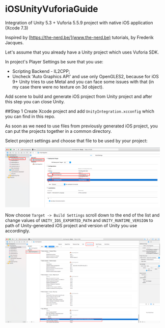 # iOSUnityVuforiaGuide
Integration of Unity 5.3 + Vuforia 5.5.9 project with native iOS application (Xcode 7.3)

Inspired by [https://the-nerd.be/](www.the-nerd.be) tutorials, by Frederik Jacques.

Let's assume that you already have a Unity project which uses Vuforia SDK.

In project's Player Settings be sure that you use:
* Scripting Backend - IL2CPP;
* Uncheck 'Auto Graphics API' and use only OpenGLES2, because for iOS 9+ Unity tries to use Metal and you can face some issues with that (in my case there were no texture on 3d object).

Add scene to build and generate iOS project from Unity project and after this step you can close Unity.

##Step 1
Create Xcode project and add `UnityIntegration.xcconfig` which you can find in this repo.

As soon as we need to use files from previously generated iOS project, you can put the projects together in a common directory.

Select project settings and choose that file to be used by your project:

![](imgs/1.png?raw=true "")

Now choose `Target -> Build Settings` scroll down to the end of the list and change values of 
`UNITY_IOS_EXPORTED_PATH` and `UNITY_RUNTIME_VERSION` to path of Unity-generated iOS project and version of Unity you use accordingly.

![](imgs/2.png?raw=true "")
